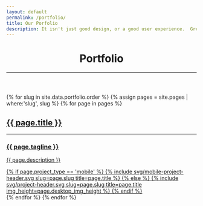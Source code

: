 ```yaml
---
layout: default
permalink: /portfolio/
title: Our Porfolio
description: It isn't just good design, or a good user experience.  Great digital products come about when these blend together.
---
```


<header class="dark-header padded-section">
  <div class="overlay"></div>
  <div class="container">
    <div class="row">
      <div class="col-md-10 py-3">
        <h1 class="text-xl">Portfolio</h1>
        <hr>
      </div>
    </div>
  </div>
</header>

<section class="py-5 container portfolio-cards">
  <div class="card-columns">
    {% for slug in site.data.portfolio.order %}
      {% assign pages = site.pages | where:'slug', slug %}
      {% for page in pages %}
        <div id="section-card-{{ page.title | downcase | replace: ' ', '-' }}" class="ga-section card mb-1">
          <a href="{{ page.dir }}" class="portfolio-tile bg-gray bg-{{ page.theme }}">
            <div class="content mb-2">
              <h2>{{ page.title }}</h2>
              <div class="hr-wrapper">
                <hr class="hr-white">
              </div>
              <h3 class="h5 my-4">{{ page.tagline }}</h3>
              <p>{{ page.description }}</p>
            </div>
            <div class="svg-container">
              <div class="svg-wrapper">
                {% if page.project_type == 'mobile' %}
                  {% include svg/mobile-project-header.svg slug=page.slug title=page.title %}
                {% else %}
                  {% include svg/project-header.svg slug=page.slug title=page.title img_height=page.desktop_img_height %}
                {% endif %}
              </div>
            </div>
          </a>
        </div>
      {% endfor %}
    {% endfor %}
  </div>
</section>

